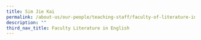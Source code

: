 ```yaml
---
title: Sim Jie Kai
permalink: /about-us/our-people/teaching-staff/faculty-of-literature-in-english/sim-jie-kai/
description: ""
third_nav_title: Faculty Literature in English
---
```

